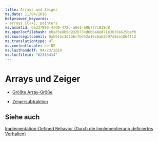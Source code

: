 ```yaml
---
title: Arrays und Zeiger
ms.date: 11/04/2016
helpviewer_keywords:
- arrays [C++], pointers
ms.assetid: d6327896-47d0-472c-a0e1-68b777c938d8
ms.openlocfilehash: ebad3e8b5d932b734d6b6a8ed71e3030a625befb
ms.sourcegitcommit: 0ab61bc3d2b6cfbd52a16c6ab2b97a8ea1864f12
ms.translationtype: HT
ms.contentlocale: de-DE
ms.lasthandoff: 04/23/2019
ms.locfileid: "62313414"
---
```

# <a name="arrays-and-pointers"></a>Arrays und Zeiger

- [Größte Array-Größe](../c-language/largest-array-size.md)

- [Zeigersubtraktion](../c-language/pointer-subtraction.md)

## <a name="see-also"></a>Siehe auch

[Implementation-Defined Behavior (Durch die Implementierung definiertes Verhalten)](../c-language/implementation-defined-behavior.md)

